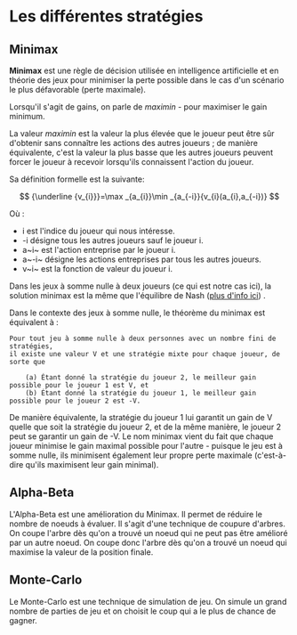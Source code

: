 # Les différentes stratégies

## Minimax

**Minimax** est une règle de décision utilisée en intelligence artificielle et en théorie des jeux pour minimiser la perte possible dans le cas d'un scénario le plus défavorable (perte maximale).

Lorsqu'il s'agit de gains, on parle de *maximin* - pour maximiser le gain minimum. 

La valeur *maximin* est la valeur la plus élevée que le joueur peut être sûr d'obtenir sans connaître les actions des autres joueurs ; de manière équivalente, c'est la valeur la plus basse que les autres joueurs peuvent forcer le joueur à recevoir lorsqu'ils connaissent l'action du joueur.

Sa définition formelle est la suivante:

$$ {\underline {v_{i}}}=\max _{a_{i}}\min _{a_{-i}}{v_{i}(a_{i},a_{-i})} $$

Où :

- i est l'indice du joueur qui nous intéresse.
- -i  désigne tous les autres joueurs sauf le joueur i.
- a~i~ est l'action entreprise par le joueur i.
- a~-i~ désigne les actions entreprises par tous les autres joueurs.
- v~i~ est la fonction de valeur du joueur i.

Dans les jeux à somme nulle à deux joueurs (ce qui est notre cas ici), la solution minimax est la même que l'équilibre de Nash ([plus d'info ici](https://fr.wikipedia.org/wiki/%C3%89quilibre_de_Nash)) .

Dans le contexte des jeux à somme nulle, le théorème du minimax est équivalent à :

    Pour tout jeu à somme nulle à deux personnes avec un nombre fini de stratégies,
    il existe une valeur V et une stratégie mixte pour chaque joueur, de sorte que

        (a) Étant donné la stratégie du joueur 2, le meilleur gain possible pour le joueur 1 est V, et
        (b) Étant donné la stratégie du joueur 1, le meilleur gain possible pour le joueur 2 est -V.

De manière équivalente, la stratégie du joueur 1 lui garantit un gain de V quelle que soit la stratégie du joueur 2, et de la même manière, le joueur 2 peut se garantir un gain de -V. Le nom minimax vient du fait que chaque joueur minimise le gain maximal possible pour l'autre - puisque le jeu est à somme nulle, ils minimisent également leur propre perte maximale (c'est-à-dire qu'ils maximisent leur gain minimal).


## Alpha-Beta

L'Alpha-Beta est une amélioration du Minimax. Il permet de réduire le nombre de noeuds à évaluer. Il s'agit d'une technique de coupure d'arbres. On coupe l'arbre dès qu'on a trouvé un noeud qui ne peut pas être amélioré par un autre noeud. On coupe donc l'arbre dès qu'on a trouvé un noeud qui maximise la valeur de la position finale.

## Monte-Carlo

Le Monte-Carlo est une technique de simulation de jeu. On simule un grand nombre de parties de jeu et on choisit le coup qui a le plus de chance de gagner.
